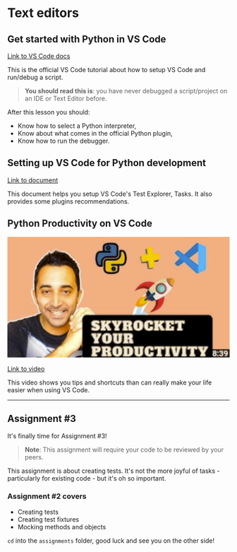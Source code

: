 # Text editors

## Get started with Python in VS Code 

[Link to VS Code docs](https://code.visualstudio.com/docs/python/python-tutorial)

This is the official VS Code tutorial about how to setup VS Code and run/debug a script.

> **You should read this is**: you have never debugged a script/project on an IDE or Text Editor before.

After this lesson you should:

- Know how to select a Python interpreter,
- Know about what comes in the official Python plugin,
- Know how to run the debugger.

## Setting up VS Code for Python development

[Link to document](https://docs.google.com/document/u/1/d/1xHJ9Kq9OVsWh4OH8DYB_7dsKW2tzCPZ8FOI9VrGU2SU)

This document helps you setup VS Code's Test Explorer, Tasks. It also provides some plugins recommendations.

## Python Productivity on VS Code

![8 Tips to SKYROCKET your Python Productivity on VS Code](../images/10b7c07302d9be872cb991d9c1784df7bf45bbb770db80925415605cf49129b4.png)  

[Link to video](https://youtu.be/slHzJh6pGo8)

This video shows you tips and shortcuts than can really make your life easier when using VS Code.

---

## Assignment #3

It's finally time for Assignment #3!

> **Note**: This assignment will require your code to be reviewed by your peers.

This assignment is about creating tests. It's not the more joyful of tasks - particularly for existing code - but it's oh so important.

### Assignment #2 covers

- Creating tests
- Creating test fixtures
- Mocking methods and objects

`cd` into the `assignments` folder, good luck and see you on the other side!
